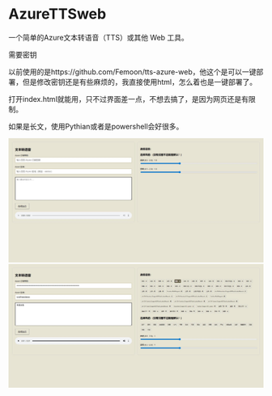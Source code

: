 # AzureTTSweb

一个简单的Azure文本转语音（TTS）或其他 Web 工具。

需要密钥

以前使用的是https://github.com/Femoon/tts-azure-web，他这个是可以一键部署，但是修改密钥还是有些麻烦的，我直接使用html，怎么着也是一键部署了。

打开index.html就能用，只不过界面差一点，不想去搞了，是因为网页还是有限制。

如果是长文，使用Pythian或者是powershell会好很多。

![](./image/1.jpg)
![](./image/2.jpg)
